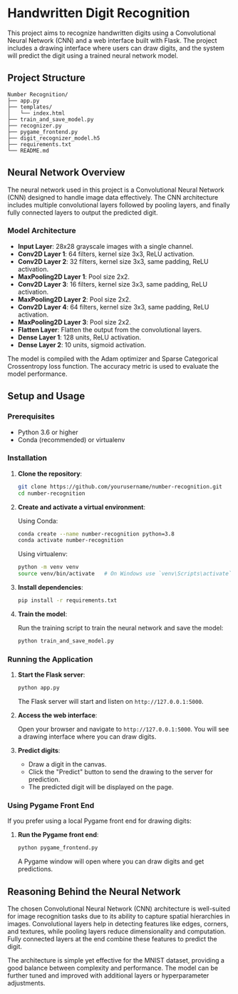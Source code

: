 # Handwritten Digit Recognition

This project aims to recognize handwritten digits using a Convolutional Neural Network (CNN) and a web interface built with Flask. The project includes a drawing interface where users can draw digits, and the system will predict the digit using a trained neural network model.

## Project Structure

```
Number Recognition/
├── app.py
├── templates/
│   └── index.html
├── train_and_save_model.py
├── recognizer.py
├── pygame_frontend.py
├── digit_recognizer_model.h5
├── requirements.txt
└── README.md
```

## Neural Network Overview

The neural network used in this project is a Convolutional Neural Network (CNN) designed to handle image data effectively. The CNN architecture includes multiple convolutional layers followed by pooling layers, and finally fully connected layers to output the predicted digit.

### Model Architecture

- **Input Layer**: 28x28 grayscale images with a single channel.
- **Conv2D Layer 1**: 64 filters, kernel size 3x3, ReLU activation.
- **Conv2D Layer 2**: 32 filters, kernel size 3x3, same padding, ReLU activation.
- **MaxPooling2D Layer 1**: Pool size 2x2.
- **Conv2D Layer 3**: 16 filters, kernel size 3x3, same padding, ReLU activation.
- **MaxPooling2D Layer 2**: Pool size 2x2.
- **Conv2D Layer 4**: 64 filters, kernel size 3x3, same padding, ReLU activation.
- **MaxPooling2D Layer 3**: Pool size 2x2.
- **Flatten Layer**: Flatten the output from the convolutional layers.
- **Dense Layer 1**: 128 units, ReLU activation.
- **Dense Layer 2**: 10 units, sigmoid activation.

The model is compiled with the Adam optimizer and Sparse Categorical Crossentropy loss function. The accuracy metric is used to evaluate the model performance.

## Setup and Usage

### Prerequisites

- Python 3.6 or higher
- Conda (recommended) or virtualenv

### Installation

1. **Clone the repository**:

   ```bash
   git clone https://github.com/yourusername/number-recognition.git
   cd number-recognition
   ```

2. **Create and activate a virtual environment**:

   Using Conda:
   ```bash
   conda create --name number-recognition python=3.8
   conda activate number-recognition
   ```

   Using virtualenv:
   ```bash
   python -m venv venv
   source venv/bin/activate   # On Windows use `venv\Scripts\activate`
   ```

3. **Install dependencies**:

   ```bash
   pip install -r requirements.txt
   ```

4. **Train the model**:

   Run the training script to train the neural network and save the model:

   ```bash
   python train_and_save_model.py
   ```

### Running the Application

1. **Start the Flask server**:

   ```bash
   python app.py
   ```

   The Flask server will start and listen on `http://127.0.0.1:5000`.

2. **Access the web interface**:

   Open your browser and navigate to `http://127.0.0.1:5000`. You will see a drawing interface where you can draw digits.

3. **Predict digits**:

   - Draw a digit in the canvas.
   - Click the "Predict" button to send the drawing to the server for prediction.
   - The predicted digit will be displayed on the page.

### Using Pygame Front End

If you prefer using a local Pygame front end for drawing digits:

1. **Run the Pygame front end**:

   ```bash
   python pygame_frontend.py
   ```

   A Pygame window will open where you can draw digits and get predictions.

## Reasoning Behind the Neural Network

The chosen Convolutional Neural Network (CNN) architecture is well-suited for image recognition tasks due to its ability to capture spatial hierarchies in images. Convolutional layers help in detecting features like edges, corners, and textures, while pooling layers reduce dimensionality and computation. Fully connected layers at the end combine these features to predict the digit.

The architecture is simple yet effective for the MNIST dataset, providing a good balance between complexity and performance. The model can be further tuned and improved with additional layers or hyperparameter adjustments.
